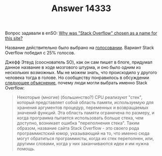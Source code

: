 ﻿---
title: "Answer 14333"
se.owner.user_id: 593879
se.owner.display_name: "mrgervant"
se.owner.link: "https://ru.meta.stackoverflow.com/users/593879/mrgervant"
se.answer_id: 14333
se.question_id: 14332
se.post_type: answer
se.is_accepted: True
---
<p>Вопрос задавали в enSO: <a href="https://meta.stackoverflow.com/questions/266557/why-was-stack-overflow-chosen-as-a-name-for-this-site">Why was &quot;Stack Overflow&quot; chosen as a name for this site?</a></p>
<p>Название действительно было выбрано на <a href="https://blog.codinghorror.com/help-name-our-website/" rel="nofollow noreferrer">голосовании</a>. Вариант Stack Overflow победил с 25% голосов.</p>
<p>Джефф Этвуд (сооснователь SO), как он сам пишет в блоге, придумал данное название в ходе мозгового штурма, и оно было одним из нескольких возможных. Мы не можем знать, что происходило у другого человека тогда в голове. Но сообществу понравилось в обсуждении <a href="https://meta.stackoverflow.com/questions/266557/why-was-stack-overflow-chosen-as-a-name-for-this-site#comment66963_266557">следующее объяснение</a>, почему люди могли выбрать именно Stack Overflow:</p>
<blockquote>
<p>Некоторые (многие) (большинство?) CPU реализуют &quot;стек&quot;, который
представляет собой область памяти, используемую для хранения
аргументов процедур, переменных и возвращаемых значений функций. Эта
область памяти ограничена по размеру, и когда программа пытается
использовать больше стека, чем доступно, возникает ошибка
&quot;переполнения стека&quot;. Таким образом, название сайта Stack Overflow -
это своего рода программистский юмор, указывающий на то, что именно
сюда могут обратиться программисты, когда их стек переполнен, или,
другими словами, когда у них заканчиваются идеи и им нужна помощь.</p>
</blockquote>
